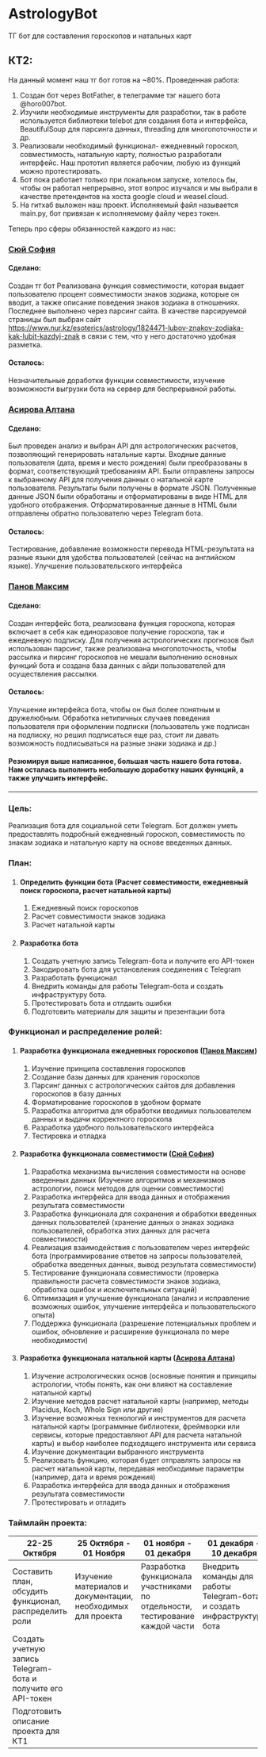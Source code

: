 # AstrologyBot
ТГ бот для составления гороскопов и натальных карт

## КТ2:
На данный момент наш тг бот готов на ~80%. Проведенная работа: 
 1. Создан бот через BotFather, в телеграмме тэг нашего бота @horo007bot.
 2. Изучили необходимые инструменты для разработки, так в работе используется библиотеки telebot для создания бота и интерфейса, BeautifulSoup для парсинга данных, threading для многопоточности и др.
 3. Реализовали необходимый функционал- ежедневный гороскоп, совместимость, натальную карту, полностью разработали интерфейс. Наш прототип является рабочим, любую из функций можно протестировать.
 4. Бот пока работает только при локальном запуске, хотелось бы, чтобы он работал непрерывно, этот вопрос изучался и мы выбрали в качестве претендентов на хоста google cloud и weasel.cloud.
 5. На гитхаб выложен наш проект. Исполняемый файл называется main.py, бот привязан к исполняемому файлу через токен.

Теперь про сферы обязанностей каждого из нас:

### [Сюй София](https://t.me/sonyasyuy)
#### Сделано: 
Создан тг бот 
Реализована функция совместимости, которая выдает пользователю процент совместимости знаков зодиака, которые он вводит, а также описание поведения знаков зодиака в отношениях. Последнее выполнено через парсинг сайта. В качестве парсируемой страницы был выбран сайт https://www.nur.kz/esoterics/astrology/1824471-lubov-znakov-zodiaka-kak-lubit-kazdyj-znak в связи с тем, что у него достаточно удобная разметка.
#### Осталось:
Незначительные доработки функции совместимости, изучение возможности выгрузки бота на сервер для беспрерывной работы. 

### [Асирова Алтана](https://t.me/disfrutoelmomento)
#### Сделано: 
Был проведен анализ и выбран API для астрологических расчетов, позволяющий генерировать натальные карты.
Входные данные пользователя (дата, время и место рождения) были преобразованы в формат, соответствующий требованиям API. 
Были отправлены запросы к выбранному API для получения данных о натальной карте пользователя. Результаты были получены в формате JSON. 
Полученные данные JSON были обработаны и отформатированы в виде HTML для удобного отображения.
Отформатированные данные в HTML были отправлены обратно пользователю через Telegram бота.
#### Осталось: 
Тестирование, добавление возможности перевода HTML-результата на разные языки для удобства пользователей (сейчас на английском языке). Улучшение пользовательского интерфейса

### [Панов Максим](https://t.me/maxpanov11)
#### Сделано:
Создан интерфейс бота, реализована функция гороскопа, которая включает в себя как единоразовое получение гороскопа, так и ежедневную подписку. Для получения астрологических прогнозов был использован парсинг, также реализована многопоточность, чтобы рассылка и пирсинг гороскопов не мешали выполнению основных функций бота и создана база данных с айди пользователей для осуществления рассылки. 
#### Осталось:
Улучшение интерфейса бота, чтобы он был более понятным и дружелюбным. Обработка нетипичных случаев поведения пользователя при оформлении  подписки (пользователь уже подписан на подписку, но решил подписаться еще раз, стоит ли давать возможность подписываться на разные знаки зодиака и др.)

#### Резюмируя выше написанное, большая часть нашего бота готова. Нам осталась выполнить небольшую доработку наших функций, а также улучшить интерфейс.
-------------------------------------------

### Цель:

Реализация бота для социальной сети Telegram. Бот должен уметь предоставлять подробный ежедневный гороскоп, совместимость по знакам зодиака и натальную карту на основе введенных данных.


### План:

1. #### Определить функции бота (Расчет совместимости, ежедневный поиск гороскопа, расчет натальной карты)
    1. Ежедневный поиск гороскопов
    2. Расчет совместимости знаков зодиака
    3. Расчет натальной карты
2. #### Разработка бота
    1. Создать учетную запись Telegram-бота и получите его API-токен
    2. Закодировать бота для установления соединения с Telegram
    3. Разработать функционал
    4. Внедрить команды для работы Telegram-бота и создать инфраструктуру бота.
    5. Протестировать бота и отлдаить ошибки
    6. Подготовить материалы для защиты и презентации бота

### Функционал и распределение ролей:

1. #### Разработка функционала ежедневных гороскопов ([Панов Максим](https://t.me/maxpanov11)) 
    1. Изучение принципа составления гороскопов
    2. Создание базы данных для хранения гороскопов 
    3. Парсинг данных с астрологических сайтов для добавления гороскопов в базу данных 
    4. Форматирование гороскопов в удобном формате
    5. Разработка алгоритма для обработки вводимых пользователем данных и выдачи корректного гороскопа
    6. Разработка удобного пользовательского интерфейса
    7. Тестировка и отладка
2. #### Разработка функционала совместимости ([Сюй София](https://t.me/sonyasyuy)) 
    1. Разработка механизма вычисления совместимости на основе введенных данных (Изучение алгоритмов и механизмов астрологии, поиск методов для оценки совместимости)
    2. Разработка интерфейса для ввода данных и отображения результата совместимости 
    3. Разработка функционала для сохранения и обработки введенных данных пользователей (хранение данных о знаках зодиака пользователей, обработка этих данных для расчета совместимости)
    4. Реализация взаимодействия с пользователем через интерфейс бота (программирование ответов на запросы пользователей, обработка введенных данных, вывод результата совместимости)
    5. Тестирование функционала совместимости (проверка правильности расчета совместимости знаков зодиака, обработка ошибок и исключительных ситуаций)
    6. Оптимизация и улучшение функционала (анализ и исправление возможных ошибок, улучшение интерфейса и пользовательского опыта)
    7. Поддержка функционала (разрешение потенциальных проблем и ошибок, обновление и расширение функционала по мере необходимости)
3. #### Разработка функционала натальной карты ([Асирова Алтана](https://t.me/disfrutoelmomento))
    1. Изучение астрологических основ (основные понятия и принципы астрологии, чтобы понять, как они влияют на составление натальной карты)
    2. Изучение методов расчет натальной карты (например, методы Placidus, Koch, Whole Sign или другие) 
    3. Изучение возможных технологий и инструментов для расчета натальной карты (рограммные библиотеки, фреймворки или сервисы, которые предоставляют API для расчета натальной карты) и выбор наиболее подходящего инструмента или сервиса
    4. Изучение документации выбранного инструмента 
    5. Реализовать функцию, которая будет отправлять запросы на расчет натальной карты, передавая необходимые параметры (например, дата и время рождения)
    6. Разработка интерфейса для ввода данных и отображения результата совместимости
    7. Протестировать и отладить 

### Таймлайн проекта:

| 22-25 Октября  | 25 Октября - 01 Ноября | 01 ноября - 01 декабря | 01 декабря - 10 декабря | 11 декабря | 11 декабря - 20 декабря |
| -------------- | -------------- |  -------------- | -------------- | -------------- | -------------- |
| Составить план, обсудить функционал, распределить роли | Изучение материалов и документации, необходимых для проекта |  Разработка функционала участниками по отдельности, тестирование каждой части | Внедрить команды для работы Telegram-бота и создать инфраструктуру бота | КТ 2 | Тестирование бота и устранение неполадок |
| Создать учетную запись Telegram-бота и получите его API-токен | | | | | Подготовка к защите и оформление презентации проекта |
| Подготовить описание проекта для КТ1  | 



 
